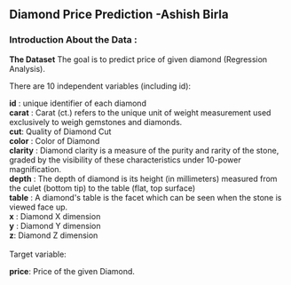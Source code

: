 ## Diamond Price Prediction -Ashish Birla
### Introduction About the Data :
<b>The Dataset</b>
 The goal is to predict price of given diamond (Regression Analysis).

There are 10 independent variables (including id):

<b>id</b> : unique identifier of each diamond <br> 
<b>carat</b> : Carat (ct.) refers to the unique unit of weight measurement used exclusively to weigh gemstones and diamonds.<br> 
<b>cut</b>: Quality of Diamond Cut <br> 
<b>color</b> : Color of Diamond <br> 
<b>clarity</b> : Diamond clarity is a measure of the purity and rarity of the stone, graded by the visibility of these characteristics under 10-power magnification.<br> 
<b>depth</b> : The depth of diamond is its height (in millimeters) measured from the culet (bottom tip) to the table (flat, top surface) <br> 
<b>table</b> : A diamond's table is the facet which can be seen when the stone is viewed face up.<br> 
<b>x</b> : Diamond X dimension <br> 
<b>y</b> : Diamond Y dimension <br> 
<b>z</b>: Diamond Z dimension <br> 
<br>
Target variable:

<b>price</b>: Price of the given Diamond.
